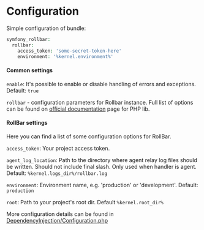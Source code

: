 # Configuration
Simple configuration of bundle:
```php
symfony_rollbar:
  rollbar:
    access_token: 'some-secret-token-here'
    environment: '%kernel.environment%'
```

#### Common settings
```enable```: It's possible to enable or disable handling of errors and exceptions.  Default: ```true```

```rollbar``` - configuration parameters for Rollbar instance. Full list of options can be found on [official documentation](https://rollbar.com/docs/notifier/rollbar-php/) page for PHP lib.

#### RollBar settings
Here you can find a list of some configuration options for RollBar.

```access_token```: Your project access token.

```agent_log_location```: Path to the directory where agent relay log files should be written. Should not include final slash. Only used when handler is agent. Default: ```%kernel.logs_dir%/rollbar.log```

```environment```: Environment name, e.g. 'production' or 'development'. Default: ```production```
 
```root```: Path to your project's root dir. Default ```%kernel.root_dir%```

More configuration details can be found in [DependencyInjection/Configuration.php](https://github.com/OxCom/symfony3-rollbar-bundle/blob/master/src/DependencyInjection/Configuration.php)